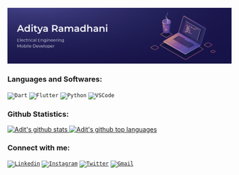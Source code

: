 ![Readme Github](https://raw.githubusercontent.com/adityaramadhani050/adityaramadhani050/main/images/banner-adityaramadhani.png)

### Languages and Softwares:
<code><img width="40px" src="https://img.icons8.com/color/48/000000/dart.png" title = "Dart"/></code>
<code><img width="40px" src="https://img.icons8.com/color/48/000000/flutter.png" title="Flutter"/></code>
<code><img width="40px" src="https://img.icons8.com/color/4x/000000/python.png" title="Python"/></code>
<code><img width="40px" src="https://img.icons8.com/color/48/000000/visual-studio-code-2019.png" title = "VSCode"/></code>
 
### Github Statistics:
 <a href="https://github.com/adityaramadhani050">
    <img height="180em" src="https://github-readme-stats-eight-theta.vercel.app/api?username=adityaramadhani050&show_icons=true&theme=algolia&include_all_commits=true&count_private=true" alt="Adit's github stats" />
    <img height="180em" src="https://github-readme-stats-eight-theta.vercel.app/api/top-langs/?username=adityaramadhani050&layout=compact&langs_count=2&theme=algolia" alt="Adit's github top languages" />
</a>
  
### Connect with me:
<code><a href="www.linkedin.com/in/aditya-ramadhani"><img width="40px" src="https://img.icons8.com/color/8x/000000/linkedin.png" title="Linkedin"/></a></code>
<code><a href="https://www.instagram.com/adtyarmadhni/"><img width="40px" src="https://img.icons8.com/fluent/48/000000/instagram-new.png" title="Instagram"/></a></code>
<code><a href="https://twitter.com/adtyarmadhni"><img width="40px" src="https://img.icons8.com/fluent/48/000000/twitter.png" title="Twitter"/></a></code>
<code><a href="mailto:adityaramadhani050@gmail.com"><img width="40px" src="https://img.icons8.com/fluent/48/000000/gmail.png" title="Gmail"/></a></code>

